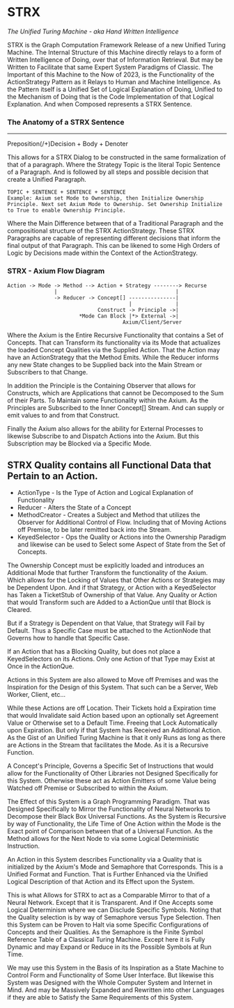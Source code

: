 # STRX
*The Unified Turing Machine - aka Hand Written Intelligence*

STRX is the Graph Computation Framework Release of a new Unified Turing Machine. The Internal Structure of this Machine directly relays to a form of Written Intelligence of Doing, over that of Information Retrieval. But may be Written to Facilitate that same Expert System Paradigms of Classic. The Important of this Machine to the Now of 2023, is the Functionality of the ActionStrategy Pattern as it Relays to Human and Machine Intelligence. As the Pattern itself is a Unified Set of Logical Explanation of Doing, Unified to the Mechanism of Doing that is the Code Implementation of that Logical Explanation. And when Composed represents a STRX Sentence.

### The Anatomy of a STRX Sentence
---
Preposition(/+)Decision + Body + Denoter

This allows for a STRX Dialog to be constructed in the same formalization of that of a paragraph. Where the Strategy Topic is the literal Topic Sentence of a Paragraph. And is followed by all steps and possible decision that create a Unified Paragraph.
```
TOPIC + SENTENCE + SENTENCE + SENTENCE
Example: Axium set Mode to Ownership, then Initialize Ownership Principle. Next set Axium Mode to Ownership. Set Ownership Initialize to True to enable Ownership Principle.
```

Where the Main Difference between that of a Traditional Paragraph and the compositional structure of the STRX ActionStrategy. These STRX Paragraphs are capable of representing different decisions that inform the final output of that Paragraph. This can be likened to some High Orders of Logic by Decisions made within the Context of the ActionStrategy.

### STRX - Axium Flow Diagram 
```
Action -> Mode -> Method --> Action + Strategy --------> Recurse
               |                                      |
               -> Reducer -> Concept[] ---------------|
                                       |              |
                             Construct -> Principle ->|
                       *Mode Can Block |*> External ->|
                                     Axium/Client/Server
```
Where the Axium is the Entire Recursive Functionality that contains a Set of Concepts. That can Transform its functionality via its Mode that actualizes the loaded Concept Qualities via the Supplied Action. That the Action may have an ActionStrategy that the Method Emits. While the Reducer informs any new State changes to be Supplied back into the Main Stream or Subscribers to that Change.

In addition the Principle is the Containing Observer that allows for Constructs, which are Applications that cannot be Decomposed to the Sum of their Parts. To Maintain some Functionality within the Axium. As the Principles are Subscribed to the Inner Concept[] Stream. And can supply or emit values to and from that Construct.

Finally the Axium also allows for the ability for External Processes to likewise Subscribe to and Dispatch Actions into the Axium. But this Subscription may be Blocked via a Specific Mode.


## STRX Quality contains all Functional Data that Pertain to an Action.

* ActionType - Is the Type of Action and Logical Explanation of Functionality
* Reducer - Alters the State of a Concept
* MethodCreator - Creates a Subject and Method that utilizes the Observer for Additional Control of Flow. Including that of Moving Actions off Premise, to be later remitted back into the Stream.
* KeyedSelector - Ops the Quality or Actions into the Ownership Paradigm and likewise can be used to Select some Aspect of State from the Set of Concepts.

The Ownership Concept must be explicitly loaded and introduces an Additional Mode that further Transform the functionality of the Axium. Which allows for the Locking of Values that Other Actions or Strategies may be Dependent Upon. And if that Strategy, or Action with a KeyedSelector has Taken a TicketStub of Ownership of that Value. Any Quality or Action that would Transform such are Added to a ActionQue until that Block is Cleared.

But if a Strategy is Dependent on that Value, that Strategy will Fail by Default. Thus a Specific Case must be attached to the ActionNode that Governs how to handle that Specific Case.

If an Action that has a Blocking Quality, but does not place a KeyedSelectors on its Actions. Only one Action of that Type may Exist at Once in the ActionQue.

Actions in this System are also allowed to Move off Premises and was the Inspiration for the Design of this System. That such can be a Server, Web Worker, Client, etc...

While these Actions are off Location. Their Tickets hold a Expiration time that would Invalidate said Action based upon an optionally set Agreement Value or Otherwise set to a Default Time. Freeing that Lock Automatically upon Expiration. But only if that System has Received an Additional Action. As the Gist of an Unified Turing Machine is that it only Runs as long as there are Actions in the Stream that facilitates the Mode. As it is a Recursive Function.

A Concept's Principle, Governs a Specific Set of Instructions that would allow for the Functionality of Other Libraries not Designed Specifically for this System. Otherwise these act as Action Emitters of some Value being Watched off Premise or Subscribed to within the Axium.

The Effect of this System is a Graph Programming Paradigm. That was Designed Specifically to Mirror the Functionality of Neural Networks to Decompose their Black Box Universal Functions. As the System is Recursive by way of Functionality, the Life Time of One Action within the Mode is the Exact point of Comparison between that of a Universal Function. As the Method allows for the Next Node to via some Logical Deterministic Instruction.

<Diagram of a Universal Function Next to Mode>

An Action in this System describes Functionality via a Quality that is initialized by the Axium's Mode and Semaphore that Corresponds. This is a Unified Format and Function. That is Further Enhanced via the Unified Logical Description of that Action and its Effect upon the System.

This is what Allows for STRX to act as a Comparable Mirror to that of a Neural Network. Except that it is Transparent. And if One Accepts some Logical Determinism where we can Disclude Specific Symbols. Noting that the Quality selection is by way of Semaphore versus Type Selection. Then this System can be Proven to Halt via some Specific Configurations of Concepts and their Qualities. As the Semaphore is the Finite Symbol Reference Table of a Classical Turing Machine. Except here it is Fully Dynamic and may Expand or Reduce in its the Possible Symbols at Run Time.

We may use this System in the Basis of its Inspiration as a State Machine to Control Form and Functionality of Some User Interface. But likewise this System was Designed with the Whole Computer System and Internet in Mind. And may be Massively Expanded and Rewritten into other Languages if they are able to Satisfy the Same Requirements of this System.